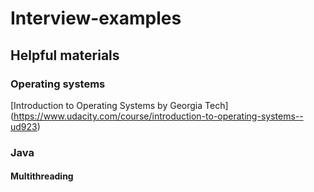 # Interview-examples

## Helpful materials

### Operating systems
[Introduction to Operating Systems by Georgia Tech] (https://www.udacity.com/course/introduction-to-operating-systems--ud923)

### Java

#### Multithreading
